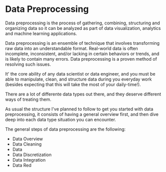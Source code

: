 # Data Preprocessing

Data preprocessing is the process of gathering, combining, structuring and organizing data so it can be analyzed as part of data visualization, analytics and machine learning applications.

Data preprocessing is an ensemble of technique that involves transforming raw data into an understandable format.
Real-world data is often incomplete, inconsistent, and/or lacking in certain behaviors or trends, and is likely to contain many errors. Data preprocessing is a proven method of resolving such issues.

It' the core ability of any data scientist or data engineer, and you must be able to manipulate, clean, and structure data during you everyday work (besides expecting that this will take the most of your daily-time!).

There are a lot of differente data types out there, and they deserve different ways of treating them.

As usual the structure I've planned to follow to get you started with data preprocessing, it consists of having a general overview first, and then dive deep into each data type situation you can encounter. 

The general steps of data preprocessing are the following:

- Data Overview
- Data Cleaning
- Data
- Data Discretization
- Data Integration
- Data Red
